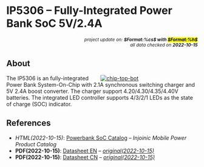 # IP5306 – Fully-Integrated Power Bank SoC 5V/2.4A

<div style="display:flex;justify-content:right;">
<small><em>project update on: <strong>$Format:%cs$ with <mark>$Format:%h$</mark></strong></em></small>
</div>
<div style="display:flex;justify-content:right;">
<small><em>all data checked on <strong>2022-10-15</strong></em></small>
</div>

## About

<span style="width:256px;float:right;">[![chip-top-bot]][chip-top-bot]</span>

[chip-top-bot]: electronic/components/injoinic-technology/IP5306/chip-top-bot.png "Injoinic Technology IP5306"

The IP5306 is an fully-integrated Power Bank System-On-Chip with 2.1A
synchronous switching charger and 5V 2.4A boost converter. The charger
support 4.20/4.30/4.35/4.40V batteries. The integrated LED controller
supports 4/3/2/1 LEDs as the state of charge (SOC) indicator.

## References

* *HTML(2022-10-15)*: [Powerbank SoC Catalog]
  – *Injoinic Mobile Power Product Catalog*
* **PDF(2022-10-15)**: [Datasheet EN]
  – *[original(2022-10-15)](http://www.injoinic.com/wwwroot/uploads/files/20200221/0405f23c247a34d3990ae100c8b20a27.pdf)*
* **PDF(2022-10-15)**: [Datasheet CN]
  – *[original(2022-10-15)](http://www.injoinic.com/wwwroot/uploads/files/20190219/f801f35149ce32d45826167cd7eeb8b1.pdf)*

[Powerbank SoC Catalog]: http://www.injoinic.com/product_detail/id/21.html?lang=en-us "Injoinic Technology IP5xxx Catalog"
[Datasheet EN]: electronic/components/injoinic-technology/IP5306/datasheet-en.pdf "2022-10-15: IP5306 Datasheet (EN), V1.31, 2016"
[Datasheet CN]: electronic/components/injoinic-technology/IP5306/datasheet-cn.pdf "2022-10-15: IP5306 Datasheet (CN), V1.3, 2016"
